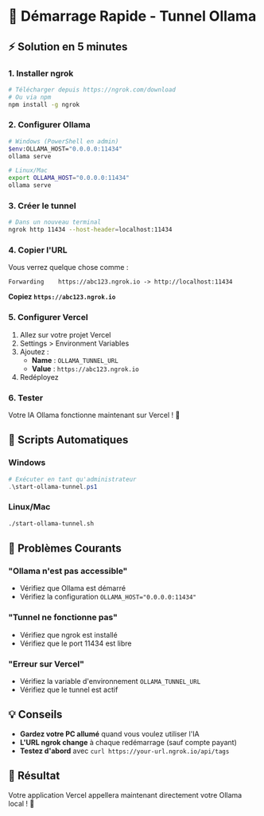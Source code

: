 # 🚀 Démarrage Rapide - Tunnel Ollama

## ⚡ **Solution en 5 minutes**

### 1. **Installer ngrok**
```bash
# Télécharger depuis https://ngrok.com/download
# Ou via npm
npm install -g ngrok
```

### 2. **Configurer Ollama**
```bash
# Windows (PowerShell en admin)
$env:OLLAMA_HOST="0.0.0.0:11434"
ollama serve

# Linux/Mac
export OLLAMA_HOST="0.0.0.0:11434"
ollama serve
```

### 3. **Créer le tunnel**
```bash
# Dans un nouveau terminal
ngrok http 11434 --host-header=localhost:11434
```

### 4. **Copier l'URL**
Vous verrez quelque chose comme :
```
Forwarding    https://abc123.ngrok.io -> http://localhost:11434
```
**Copiez `https://abc123.ngrok.io`**

### 5. **Configurer Vercel**
1. Allez sur votre projet Vercel
2. Settings > Environment Variables
3. Ajoutez :
   - **Name** : `OLLAMA_TUNNEL_URL`
   - **Value** : `https://abc123.ngrok.io`
4. Redéployez

### 6. **Tester**
Votre IA Ollama fonctionne maintenant sur Vercel ! 🎉

## 🔄 **Scripts Automatiques**

### Windows
```powershell
# Exécuter en tant qu'administrateur
.\start-ollama-tunnel.ps1
```

### Linux/Mac
```bash
./start-ollama-tunnel.sh
```

## 🐛 **Problèmes Courants**

### "Ollama n'est pas accessible"
- Vérifiez que Ollama est démarré
- Vérifiez la configuration `OLLAMA_HOST="0.0.0.0:11434"`

### "Tunnel ne fonctionne pas"
- Vérifiez que ngrok est installé
- Vérifiez que le port 11434 est libre

### "Erreur sur Vercel"
- Vérifiez la variable d'environnement `OLLAMA_TUNNEL_URL`
- Vérifiez que le tunnel est actif

## 💡 **Conseils**

- **Gardez votre PC allumé** quand vous voulez utiliser l'IA
- **L'URL ngrok change** à chaque redémarrage (sauf compte payant)
- **Testez d'abord** avec `curl https://your-url.ngrok.io/api/tags`

## 🎯 **Résultat**

Votre application Vercel appellera maintenant directement votre Ollama local ! 🚀
